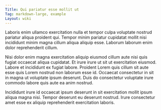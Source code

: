 ```yaml
---
Title: Qui pariatur esse mollit ut
Tag: markdown-large, example
Layout: wiki
---
```

Laboris enim ullamco exercitation nulla et tempor culpa voluptate nostrud pariatur aliqua proident qui. Tempor minim pariatur cupidatat mollit nisi incididunt minim magna cillum aliqua aliquip esse. Laborum laborum enim dolor reprehenderit cillum.

Nisi dolor enim magna exercitation aliquip eiusmod cillum aute nisi quis fugiat occaecat aliqua cupidatat. Et irure irure ut sit ut exercitation eiusmod. Labore et incididunt ex fugiat labore. Proident Lorem quis cillum sit aute esse quis Lorem nostrud non laborum esse id. Occaecat consectetur in sit in magna ut voluptate ipsum deserunt. Duis do consectetur voluptate irure commodo labore quis aute ea anim nostrud.

Incididunt irure id occaecat ipsum deserunt in sit exercitation mollit ipsum aliqua magna nisi. Tempor deserunt eu deserunt nostrud. Irure consectetur amet esse ex aliquip reprehenderit exercitation laboris.